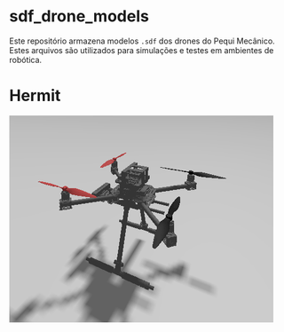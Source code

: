# sdf_drone_models
Este repositório armazena modelos `.sdf` dos drones do Pequi Mecânico. Estes arquivos são utilizados para simulações e testes em ambientes de robótica.


# Hermit

![Hermit Drone Thumbnail](hermit/thumbnails/hermit.png)
